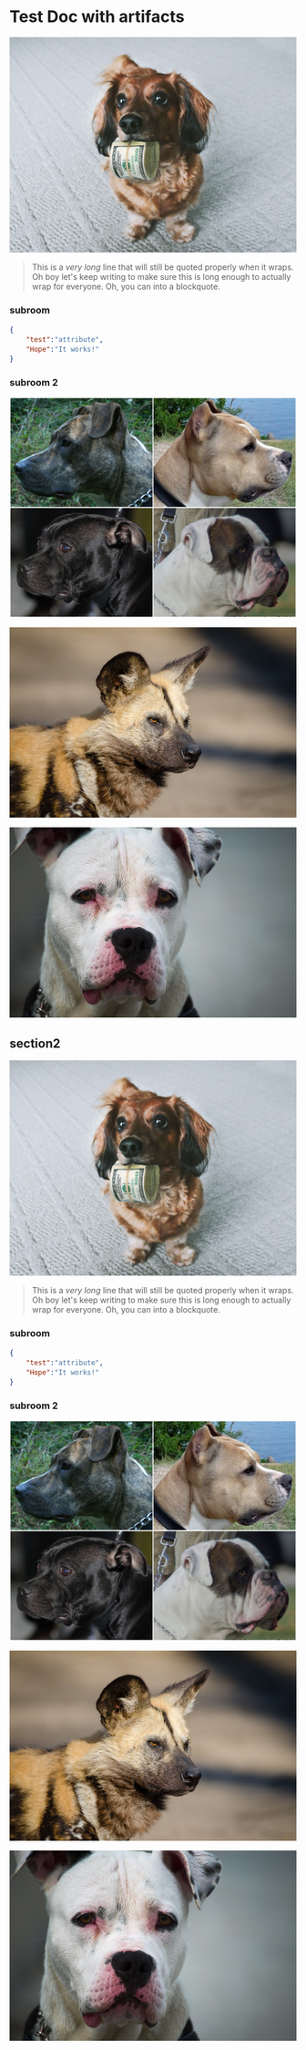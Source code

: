 # Test Doc with artifacts

![0](img/dog1.jpg)

> This is a <em>very long</em> line that will still be quoted properly when it wraps. Oh boy let's keep writing to make sure this is long enough to actually wrap for everyone. Oh, you can into a blockquote. 

### subroom

```json
{
    "test":"attribute",
    "Hope":"It works!"
}
```

### subroom 2

![1](img/dog3.jpg)

![2](img/dog4.jpg)

![3](img/dog5.jpg)


## section2

![0](img/dog1.jpg)

> This is a <em>very long</em> line that will still be quoted properly when it wraps. Oh boy let's keep writing to make sure this is long enough to actually wrap for everyone. Oh, you can into a blockquote. 

### subroom

```json
{
    "test":"attribute",
    "Hope":"It works!"
}
```

### subroom 2

![1](img/dog3.jpg)

![2](img/dog4.jpg)

![3](img/dog5.jpg)

